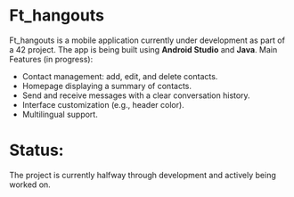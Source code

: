# Ft_hangouts

Ft_hangouts is a mobile application currently under development as part of a 42 project. The app is being built using **Android Studio** and **Java**.
Main Features (in progress):

- Contact management: add, edit, and delete contacts.
- Homepage displaying a summary of contacts.
- Send and receive messages with a clear conversation history.
- Interface customization (e.g., header color).
- Multilingual support.

# Status:

The project is currently halfway through development and actively being worked on.